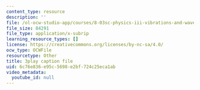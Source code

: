 ```yaml
---
content_type: resource
description: ''
file: /ol-ocw-studio-app/courses/8-03sc-physics-iii-vibrations-and-waves-fall-2016/6c76e836e95c5698e2bf724c25eca1ab_Roj7FVjl-gw.srt
file_size: 84291
file_type: application/x-subrip
learning_resource_types: []
license: https://creativecommons.org/licenses/by-nc-sa/4.0/
ocw_type: OCWFile
resourcetype: Other
title: 3play caption file
uid: 6c76e836-e95c-5698-e2bf-724c25eca1ab
video_metadata:
  youtube_id: null
---
```

